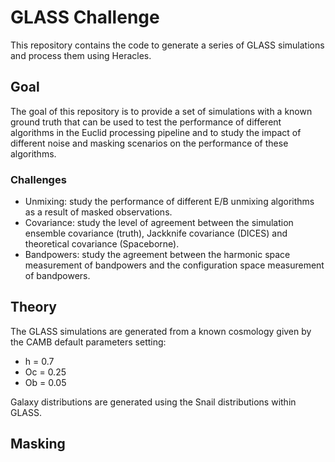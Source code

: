 # GLASS Challenge

This repository contains the code to generate a series of GLASS simulations and process them using Heracles. 

## Goal

The goal of this repository is to provide a set of simulations with a known ground truth that can be used to test the performance of different algorithms in the Euclid processing pipeline and to study the impact of different noise and masking scenarios on the performance of these algorithms.

### Challenges

- Unmixing: study the performance of different E/B unmixing algorithms as a result of masked observations.
- Covariance: study the level of agreement between the simulation ensemble covariance (truth), Jackknife covariance (DICES) and theoretical covariance (Spaceborne).
- Bandpowers: study the agreement between the harmonic space measurement of bandpowers and the configuration space measurement of bandpowers. 

## Theory

The GLASS simulations are generated from a known cosmology given by the CAMB default parameters setting:
- h = 0.7
- Oc = 0.25
- Ob = 0.05

Galaxy distributions are generated using the Snail distributions within GLASS.

## Masking

